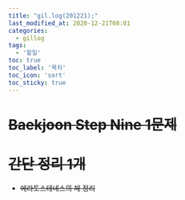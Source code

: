 ```yaml
---
title: "gil.log(201221);"
last_modified_at: 2020-12-21T08:01
categories: 
  - gillog
tags: 
  - '할일'
toc: true
toc_label: '목차'
toc_icon: 'sort'
toc_sticky: true
---
```

# ~~Baekjoon Step Nine 1문제~~

# ~~간단 정리 1개~~
- ~~에라토스테네스의 체 정리~~